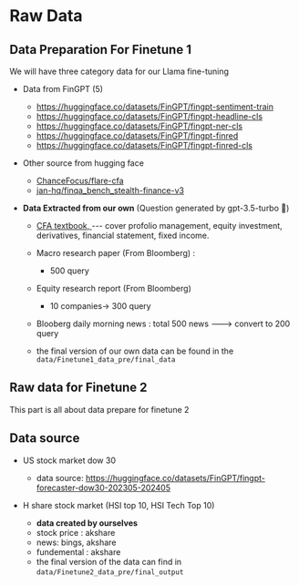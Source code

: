 # Raw Data

## Data Preparation For Finetune 1

We will have three category data for our Llama fine-tuning 


- Data from FinGPT (5)
  - https://huggingface.co/datasets/FinGPT/fingpt-sentiment-train
  - https://huggingface.co/datasets/FinGPT/fingpt-headline-cls
  - https://huggingface.co/datasets/FinGPT/fingpt-ner-cls
  - https://huggingface.co/datasets/FinGPT/fingpt-finred
  - https://huggingface.co/datasets/FinGPT/fingpt-finred-cls

- Other source from hugging face

  - [ChanceFocus/flare-cfa](https://huggingface.co/datasets/ChanceFocus/flare-cfa)
  - [jan-hq/finqa_bench_stealth-finance-v3](https://huggingface.co/datasets/jan-hq/finqa_bench_stealth-finance-v3?row=36)

- **Data Extracted from our own** (Question generated by gpt-3.5-turbo :robot:)

  - [CFA textbook, ](https://page.sapp.edu.vn/hubfs/T%C3%A0i%20li%E1%BB%87u%20CFA%20Level%201/Secret%20Sauce%20CFA%20Level%201.pdf)  --- cover profolio management, equity investment, derivatives, financial statement, fixed income. 
  - Macro research paper (From Bloomberg) :
    - 500 query
  - Equity research report (From Bloomberg) 
    - 10 companies-> 300 query

  - Blooberg daily morning news : total 500 news ---> convert to 200 query

  - the final version of our own data can be found in the `data/Finetune1_data_pre/final_data`



## Raw data for Finetune 2

This part is all about data prepare for finetune 2

## Data source

- US stock market dow 30 
    - data source: https://huggingface.co/datasets/FinGPT/fingpt-forecaster-dow30-202305-202405

- H share stock market (HSI top 10, HSI Tech Top 10)
    - **data created by ourselves**
    - stock price : akshare 
    - news: bings, akshare
    - fundemental : akshare
    - the final version of the data can find in `data/Finetune2_data_pre/final_output`
